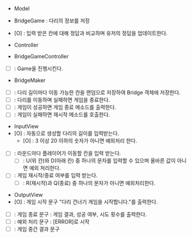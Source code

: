 - Model
- BridgeGame : 다리의 정보를 저장
- [O] : 입력 받은 칸에 대해 정답과 비교하며 유저의 정답을 업데이트한다.

- Controller
- BridgeGameController
- [ ] : Game을 진행시킨다.

- BridgeMaker
- [ ] : 다리 길이마다 이동 가능한 칸을 랜덤으로 저장하여 Bridge 객체에 저장한다.
- [ ] : 다리를 이동하며 실패하면 게임을 종료한다.
- [ ] : 게임이 성공하면 게임 종료 메소드를 출력한다.
- [ ] : 게임이 실패하면 재시작 메소드를 호출한다.

- InputView
- [O] : 자동으로 생성할 다리의 길이를 입력받는다.
  - [O] : 3 이상 20 이하의 숫자가 아니면 예외처리 한다.
- [ ] : 라운드마다 플레이어가 이동할 칸을 입력 받는다. 
  - [ ] : U(위 칸)와 D(아래 칸) 중 하나의 문자를 입력할 수 있으며 올바른 값이 아니면 예외 처리한다.
- [ ] : 게임 재시작/종료 여부를 입력 받는다. 
  - [ ] : R(재시작)과 Q(종료) 중 하나의 문자가 아니면 예외처리한다.

- OutputView
- [O] : 게임 시작 문구 "다리 건너기 게임을 시작합니다."를 출력한다.
- [ ] : 게임 종료 문구 : 게임 결과, 성공 여부, 시도 횟수를 출력한다.
- [ ] : 예외 처리 문구 : [ERROR]로 시작
- [ ] : 게임 중간 결과 문구